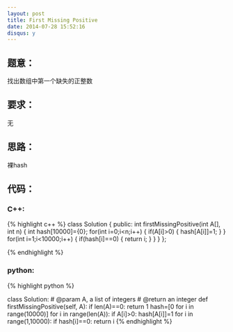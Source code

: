 ```yaml
---
layout: post
title: First Missing Positive 
date: 2014-07-28 15:52:16
disqus: y
---
```


## 题意：
找出数组中第一个缺失的正整数

## 要求：
无

## 思路：
裸hash

## 代码：

### C++:

{% highlight c++ %}
class Solution {
public:
    int firstMissingPositive(int A[], int n) {
        int hash[10000]={0};
        for(int i=0;i<n;i++)
        {
            if(A[i]>0)
            {
                hash[A[i]]=1;
            }
        }
        for(int i=1;i<10000;i++)
        {
            if(hash[i]==0)
            {
                return i;
            }
        }
    }
};


 {% endhighlight %}
### python:

{% highlight python %}

class Solution:
    # @param A, a list of integers
    # @return an integer
    def firstMissingPositive(self, A):
        if len(A)==0:
            return 1
        hash=[0 for i in range(10000)]
        for i in range(len(A)):
            if A[i]>0:
                hash[A[i]]=1
        for i in range(1,10000):
            if hash[i]==0:
                return i
 {% endhighlight %}
